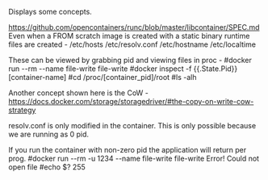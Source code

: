 Displays some concepts.

https://github.com/opencontainers/runc/blob/master/libcontainer/SPEC.md
Even when a FROM scratch image is created with a static binary runtime files are created -
/etc/hosts
/etc/resolv.conf
/etc/hostname
/etc/localtime

These can be viewed by grabbing pid and viewing files in proc -
#docker run --rm --name file-write file-write
#docker inspect -f {{.State.Pid}} [container-name]
#cd /proc/[container_pid]/root
#ls -alh

Another concept shown here is the CoW - 
https://docs.docker.com/storage/storagedriver/#the-copy-on-write-cow-strategy

resolv.conf is only modified in the container. This is only possible because we are running as 0 pid.

If you run the container with non-zero pid the application will return per prog.
#docker run --rm -u 1234 --name file-write file-write
Error! Could not open file
#echo $?
255

